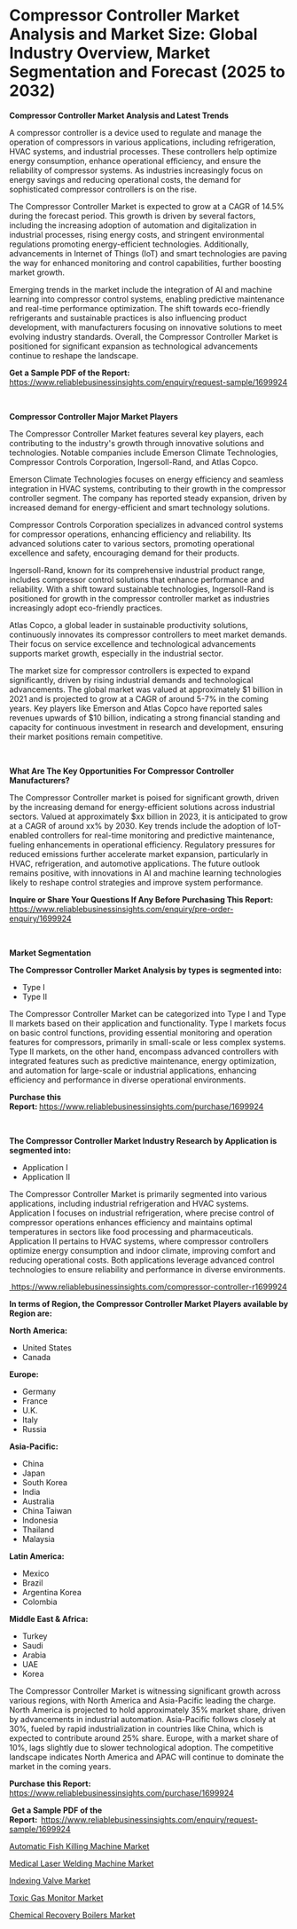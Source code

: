 <p><h1>Compressor Controller Market Analysis and Market Size: Global Industry Overview, Market Segmentation and Forecast (2025 to 2032)</h1></p><p><strong>Compressor Controller Market Analysis and Latest Trends</strong></p>
<p><p>A compressor controller is a device used to regulate and manage the operation of compressors in various applications, including refrigeration, HVAC systems, and industrial processes. These controllers help optimize energy consumption, enhance operational efficiency, and ensure the reliability of compressor systems. As industries increasingly focus on energy savings and reducing operational costs, the demand for sophisticated compressor controllers is on the rise.</p><p>The Compressor Controller Market is expected to grow at a CAGR of 14.5% during the forecast period. This growth is driven by several factors, including the increasing adoption of automation and digitalization in industrial processes, rising energy costs, and stringent environmental regulations promoting energy-efficient technologies. Additionally, advancements in Internet of Things (IoT) and smart technologies are paving the way for enhanced monitoring and control capabilities, further boosting market growth.</p><p>Emerging trends in the market include the integration of AI and machine learning into compressor control systems, enabling predictive maintenance and real-time performance optimization. The shift towards eco-friendly refrigerants and sustainable practices is also influencing product development, with manufacturers focusing on innovative solutions to meet evolving industry standards. Overall, the Compressor Controller Market is positioned for significant expansion as technological advancements continue to reshape the landscape.</p></p>
<p><strong>Get a Sample PDF of the Report:&nbsp;</strong> <a href="https://www.reliablebusinessinsights.com/enquiry/request-sample/1699924?utm_campaign=2446&utm_medium=2&utm_source=Github&utm_content=ia&utm_term=27032025&utm_id=compressor-controller">https://www.reliablebusinessinsights.com/enquiry/request-sample/1699924</a></p>
<p>&nbsp;</p>
<p><strong>Compressor Controller Major Market Players</strong></p>
<p><p>The Compressor Controller Market features several key players, each contributing to the industry's growth through innovative solutions and technologies. Notable companies include Emerson Climate Technologies, Compressor Controls Corporation, Ingersoll-Rand, and Atlas Copco.</p><p>Emerson Climate Technologies focuses on energy efficiency and seamless integration in HVAC systems, contributing to their growth in the compressor controller segment. The company has reported steady expansion, driven by increased demand for energy-efficient and smart technology solutions. </p><p>Compressor Controls Corporation specializes in advanced control systems for compressor operations, enhancing efficiency and reliability. Its advanced solutions cater to various sectors, promoting operational excellence and safety, encouraging demand for their products.</p><p>Ingersoll-Rand, known for its comprehensive industrial product range, includes compressor control solutions that enhance performance and reliability. With a shift toward sustainable technologies, Ingersoll-Rand is positioned for growth in the compressor controller market as industries increasingly adopt eco-friendly practices.</p><p>Atlas Copco, a global leader in sustainable productivity solutions, continuously innovates its compressor controllers to meet market demands. Their focus on service excellence and technological advancements supports market growth, especially in the industrial sector.</p><p>The market size for compressor controllers is expected to expand significantly, driven by rising industrial demands and technological advancements. The global market was valued at approximately $1 billion in 2021 and is projected to grow at a CAGR of around 5-7% in the coming years. Key players like Emerson and Atlas Copco have reported sales revenues upwards of $10 billion, indicating a strong financial standing and capacity for continuous investment in research and development, ensuring their market positions remain competitive.</p></p>
<p>&nbsp;</p>
<p><strong>What Are The Key Opportunities For Compressor Controller Manufacturers?</strong></p>
<p><p>The Compressor Controller market is poised for significant growth, driven by the increasing demand for energy-efficient solutions across industrial sectors. Valued at approximately $xx billion in 2023, it is anticipated to grow at a CAGR of around xx% by 2030. Key trends include the adoption of IoT-enabled controllers for real-time monitoring and predictive maintenance, fueling enhancements in operational efficiency. Regulatory pressures for reduced emissions further accelerate market expansion, particularly in HVAC, refrigeration, and automotive applications. The future outlook remains positive, with innovations in AI and machine learning technologies likely to reshape control strategies and improve system performance.</p></p>
<p><strong>Inquire or Share Your Questions If Any Before Purchasing This Report:</strong> <a href="https://www.reliablebusinessinsights.com/enquiry/pre-order-enquiry/1699924?utm_campaign=2446&utm_medium=2&utm_source=Github&utm_content=ia&utm_term=27032025&utm_id=compressor-controller">https://www.reliablebusinessinsights.com/enquiry/pre-order-enquiry/1699924</a></p>
<p>&nbsp;</p>
<p><strong>Market Segmentation</strong></p>
<p><strong>The Compressor Controller Market Analysis by types is segmented into:</strong></p>
<p><ul><li>Type I</li><li>Type II</li></ul></p>
<p><p>The Compressor Controller Market can be categorized into Type I and Type II markets based on their application and functionality. Type I markets focus on basic control functions, providing essential monitoring and operation features for compressors, primarily in small-scale or less complex systems. Type II markets, on the other hand, encompass advanced controllers with integrated features such as predictive maintenance, energy optimization, and automation for large-scale or industrial applications, enhancing efficiency and performance in diverse operational environments.</p></p>
<p><strong>Purchase this Report:&nbsp;</strong><a href="https://www.reliablebusinessinsights.com/purchase/1699924?utm_campaign=2446&utm_medium=2&utm_source=Github&utm_content=ia&utm_term=27032025&utm_id=compressor-controller">https://www.reliablebusinessinsights.com/purchase/1699924</a></p>
<p>&nbsp;</p>
<p><strong>The Compressor Controller Market Industry Research by Application is segmented into:</strong></p>
<p><ul><li>Application I</li><li>Application II</li></ul></p>
<p><p>The Compressor Controller Market is primarily segmented into various applications, including industrial refrigeration and HVAC systems. Application I focuses on industrial refrigeration, where precise control of compressor operations enhances efficiency and maintains optimal temperatures in sectors like food processing and pharmaceuticals. Application II pertains to HVAC systems, where compressor controllers optimize energy consumption and indoor climate, improving comfort and reducing operational costs. Both applications leverage advanced control technologies to ensure reliability and performance in diverse environments.</p></p>
<p><a href="https://www.reliablebusinessinsights.com/compressor-controller-r1699924?utm_campaign=2446&utm_medium=2&utm_source=Github&utm_content=ia&utm_term=27032025&utm_id=compressor-controller">&nbsp;https://www.reliablebusinessinsights.com/compressor-controller-r1699924</a></p>
<p><strong>In terms of Region, the Compressor Controller Market Players available by Region are:</strong></p>
<p>
    <p> <strong> North America: </strong>
        <ul>
            <li>United States</li>
            <li>Canada</li>
        </ul>
        </p> 
    <p> <strong> Europe: </strong>
        <ul>
            <li>Germany</li>
            <li>France</li>
            <li>U.K.</li>
            <li>Italy</li>
            <li>Russia</li>
        </ul>
        </p> 
    <p> <strong> Asia-Pacific: </strong>
        <ul>
            <li>China</li>
            <li>Japan</li>
            <li>South Korea</li>
            <li>India</li>
            <li>Australia</li>
            <li>China Taiwan</li>
            <li>Indonesia</li>
            <li>Thailand</li>
            <li>Malaysia</li>
        </ul>
        </p> 
    <p> <strong> Latin America: </strong>
        <ul>
            <li>Mexico</li>
            <li>Brazil</li>
            <li>Argentina Korea</li>
            <li>Colombia</li>
        </ul>
        </p> 
    <p> <strong> Middle East & Africa: </strong>
        <ul>
            <li>Turkey</li>
            <li>Saudi</li>
            <li>Arabia</li>
            <li>UAE</li>
            <li>Korea</li>
        </ul>
    </p>
    </p>
<p><p>The Compressor Controller Market is witnessing significant growth across various regions, with North America and Asia-Pacific leading the charge. North America is projected to hold approximately 35% market share, driven by advancements in industrial automation. Asia-Pacific follows closely at 30%, fueled by rapid industrialization in countries like China, which is expected to contribute around 25% share. Europe, with a market share of 10%, lags slightly due to slower technological adoption. The competitive landscape indicates North America and APAC will continue to dominate the market in the coming years.</p></p>
<p><strong>Purchase this Report: </strong><a href="https://www.reliablebusinessinsights.com/purchase/1699924?utm_campaign=2446&utm_medium=2&utm_source=Github&utm_content=ia&utm_term=27032025&utm_id=compressor-controller">https://www.reliablebusinessinsights.com/purchase/1699924</a></p>
<p>&nbsp;<strong>Get a Sample PDF of the Report:&nbsp;&nbsp;</strong><a href="https://www.reliablebusinessinsights.com/enquiry/request-sample/1699924?utm_campaign=2446&utm_medium=2&utm_source=Github&utm_content=ia&utm_term=27032025&utm_id=compressor-controller">https://www.reliablebusinessinsights.com/enquiry/request-sample/1699924</a></p>
<p><strong></strong></p>
<p><p><a href="https://www.linkedin.com/pulse/global-automatic-fish-killing-machine-market-trends-applications-n2wfe?utm_campaign=2446&utm_medium=2&utm_source=Github&utm_content=ia&utm_term=27032025&utm_id=compressor-controller">Automatic Fish Killing Machine Market</a></p><p><a href="https://github.com/sadaandilou/Market-Research-Report-List-1/blob/main/medical-laser-welding-machine-market.md?utm_campaign=2446&utm_medium=2&utm_source=Github&utm_content=ia&utm_term=27032025&utm_id=compressor-controller">Medical Laser Welding Machine Market</a></p><p><a href="https://www.linkedin.com/pulse/examining-ups-downs-indexing-valve-market-size-growth-qgnxe?utm_campaign=2446&utm_medium=2&utm_source=Github&utm_content=ia&utm_term=27032025&utm_id=compressor-controller">Indexing Valve Market</a></p><p><a href="https://github.com/moroesarta/Market-Research-Report-List-1/blob/main/toxic-gas-monitor-market.md?utm_campaign=2446&utm_medium=2&utm_source=Github&utm_content=ia&utm_term=27032025&utm_id=compressor-controller">Toxic Gas Monitor Market</a></p><p><a href="https://www.linkedin.com/pulse/rising-demand-chemical-recovery-boilers-market-influencing-size-hydpe?utm_campaign=2446&utm_medium=2&utm_source=Github&utm_content=ia&utm_term=27032025&utm_id=compressor-controller">Chemical Recovery Boilers Market</a></p></p>